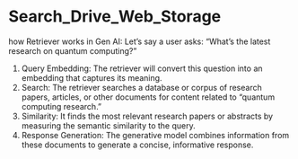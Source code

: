 # Search_Drive_Web_Storage

how Retriever works in Gen AI:
Let’s say a user asks: “What’s the latest research on quantum computing?”

1) Query Embedding: The retriever will convert this question into an embedding that captures its meaning.
2) Search: The retriever searches a database or corpus of research papers, articles, or other documents for content related to “quantum computing research.”
3) Similarity: It finds the most relevant research papers or abstracts by measuring the semantic similarity to the query.
4) Response Generation: The generative model combines information from these documents to generate a concise, informative response.

